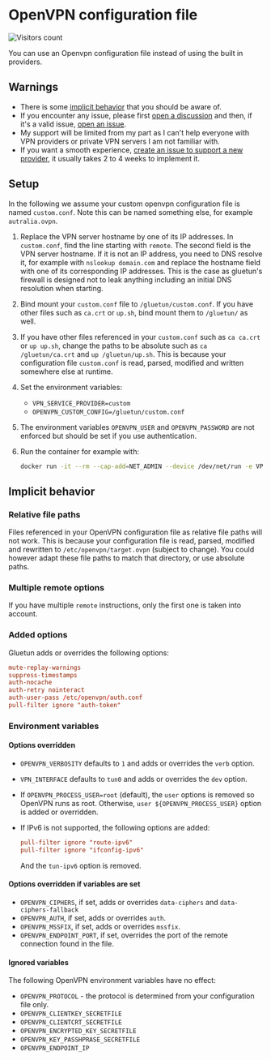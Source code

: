# OpenVPN configuration file

![Visitors count](https://visitor-badge.laobi.icu/badge?page_id=gluetun.setup.openvpn-file)

You can use an Openvpn configuration file instead of using the built in providers.

## Warnings

- There is some [implicit behavior](#implicit-behavior) that you should be aware of.
- If you encounter any issue, please first [open a discussion](https://github.com/qdm12/gluetun/discussions/new) and then, if it's a valid issue, [open an issue](https://github.com/qdm12/gluetun/issues/new/choose).
- My support will be limited from my part as I can't help everyone with VPN providers or private VPN servers I am not familiar with.
- If you want a smooth experience, [create an issue to support a new provider](https://github.com/qdm12/gluetun/issues/new?assignees=&labels=%3Abulb%3A+New+provider&template=provider.md&title=VPN+provider+support%3A+NAME+OF+THE+PROVIDER), it usually takes 2 to 4 weeks to implement it.

## Setup

In the following we assume your custom openvpn configuration file is named `custom.conf`. Note this can be named something else, for example `autralia.ovpn`.

1. Replace the VPN server hostname by one of its IP addresses. In `custom.conf`, find the line starting with `remote`. The second field is the VPN server hostname. If it is not an IP address, you need to DNS resolve it, for example with `nslookup domain.com` and replace the hostname field with one of its corresponding IP addresses. This is the case as gluetun's firewall is designed not to leak anything including an initial DNS resolution when starting.
1. Bind mount your `custom.conf` file to `/gluetun/custom.conf`. If you have other files such as `ca.crt` or `up.sh`, bind mount them to `/gluetun/` as well.
1. If you have other files referenced in your `custom.conf` such as `ca ca.crt` or `up up.sh`, change the paths to be absolute such as `ca /gluetun/ca.crt` and `up /gluetun/up.sh`. This is because your configuration file `custom.conf` is read, parsed, modified and written somewhere else at runtime.
1. Set the environment variables:
    - `VPN_SERVICE_PROVIDER=custom`
    - `OPENVPN_CUSTOM_CONFIG=/gluetun/custom.conf`
1. The environment variables `OPENVPN_USER` and `OPENVPN_PASSWORD` are not enforced but should be set if you use authentication.
1. Run the container for example with:

    ```sh
    docker run -it --rm --cap-add=NET_ADMIN --device /dev/net/run -e VPN_SERVICE_PROVIDER=custom -e OPENVPN_CUSTOM_CONFIG=/gluetun/custom.conf -v /yourpath/custom.conf:/gluetun/custom.conf:ro -e OPENVPN_USER="youruser" -e OPENVPN_PASSWORD="yourpassword" qmcgaw/gluetun
    ```

## Implicit behavior

### Relative file paths

Files referenced in your OpenVPN configuration file as relative file paths will not work.
This is because your configuration file is read, parsed, modified and rewritten to `/etc/openvpn/target.ovpn` (subject to change). You could however adapt these file paths to match that directory, or use absolute paths.

### Multiple remote options

If you have multiple `remote` instructions, only the first one is taken into account.

### Added options

Gluetun adds or overrides the following options:

```conf
mute-replay-warnings
suppress-timestamps
auth-nocache
auth-retry nointeract
auth-user-pass /etc/openvpn/auth.conf
pull-filter ignore "auth-token"
```

### Environment variables

#### Options overridden

- `OPENVPN_VERBOSITY` defaults to `1` and adds or overrides the `verb` option.
- `VPN_INTERFACE` defaults to `tun0` and adds or overrides the `dev` option.
- If `OPENVPN_PROCESS_USER=root` (default), the `user` options is removed so OpenVPN runs as root.
Otherwise, `user ${OPENVPN_PROCESS_USER}` option is added or overridden.
- If IPv6 is not supported, the following options are added:

    ```conf
    pull-filter ignore "route-ipv6"
    pull-filter ignore "ifconfig-ipv6"
    ```

    And the `tun-ipv6` option is removed.

#### Options overridden if variables are set

- `OPENVPN_CIPHERS`, if set, adds or overrides `data-ciphers` and `data-ciphers-fallback`
- `OPENVPN_AUTH`, if set, adds or overrides `auth`.
- `OPENVPN_MSSFIX`, if set, adds or overrides `mssfix`.
- `OPENVPN_ENDPOINT_PORT`, if set, overrides the port of the remote connection found in the file.

#### Ignored variables

The following OpenVPN environment variables have no effect:

- `OPENVPN_PROTOCOL` - the protocol is determined from your configuration file only.
- `OPENVPN_CLIENTKEY_SECRETFILE`
- `OPENVPN_CLIENTCRT_SECRETFILE`
- `OPENVPN_ENCRYPTED_KEY_SECRETFILE`
- `OPENVPN_KEY_PASSHPRASE_SECRETFILE`
- `OPENVPN_ENDPOINT_IP`
